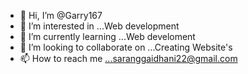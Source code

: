 - 👋 Hi, I’m @Garry167
- 👀 I’m interested in ...Web development
- 🌱 I’m currently learning ...Web develoment   
- 💞️ I’m looking to collaborate on ...Creating Website's
- 📫 How to reach me ...saranggaidhani22@gmail.com

<!---
Garry167/Garry167 is a ✨ special ✨ repository because its `README.md` (this file) appears on your GitHub profile.
You can click the Preview link to take a look at your changes.
--->
